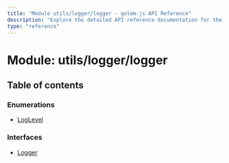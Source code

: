 ```yaml
---
title: "Module utils/logger/logger - golem-js API Reference"
description: "Explore the detailed API reference documentation for the Module utils/logger/logger within the golem-js SDK for the Golem Network."
type: "reference"
---
```

# Module: utils/logger/logger

## Table of contents

### Enumerations

- [LogLevel](../enums/utils_logger_logger.LogLevel)

### Interfaces

- [Logger](../interfaces/utils_logger_logger.Logger)
